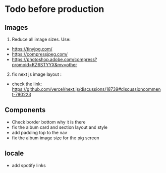# Todo before production

## Images

1. Reduce all image sizes. Use:

- https://tinyjpg.com/
- https://compressjpeg.com/
- https://photoshop.adobe.com/compress?promoid=KZ6STYYX&mv=other

2. fix next js image layout :

- check the link: https://github.com/vercel/next.js/discussions/18739#discussioncomment-780223

## Components

- Check border bottom why it is there
- fix the album card and section layout and style
- add padding top to the nav
- fix the album image size for the pig screen

## locale

- add spotify links
